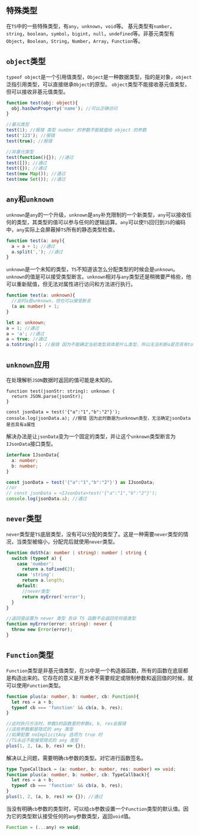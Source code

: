 ## 特殊类型
在`TS`中的一些特殊类型，有`any`，`unknown`，`void`等。 基元类型有`number`，`string`，`boolean`，`symbol`，`bigint`，`null`，`undefined`等。非基元类型有`Object`，`Boolean`，`String`，`Number`，`Array`，`Function`等。

## `object`类型
`typeof object`是一个引用值类型，`Object`是一种数据类型，指的是对象，`object`泛指引用类型，可以直接继承`Object`的原型。 `object`类型不能接收基元值类型，但可以接收非基元值类型。
```ts
function test(obj: object){
  obj.hasOwnProperty('name'); //可以正确访问
}

//基元类型
test(1); //报错 类型 number 的参数不能赋值给 object 的参数
test('123'); //报错
test(true); //报错

//非基元类型
test(function(){}); //通过
test([]); //通过
test({}); //通过
test(new Map()); //通过
test(new Set()); //通过
```

## `any`和`unknown`
`unknown`是`any`的一个升级，`unknown`是`any`补充限制的一个新类型，`any`可以接收任何的类型，其类型的值可以参与任何的逻辑运算。`any`可以使`TS`回归到`JS`的编码中，`any`实际上会屏蔽掉`TS`所有的静态类型检查。
```ts
function test(a: any){
  a = a + 1; //通过
  a.split(','); //通过
}
```

`unknown`是一个未知的类型，`TS`不知道该怎么分配类型的时候会是`unknown`。`unknown`的值是可以接受类型断言。`unknown`相对与`any`类型还是稍微要严格些，他可以重新赋值，但无法对属性进行访问和方法进行执行。
```ts
function test(a: unknown){
  //此时a是unknown，但也可以接受断言
  (a as number) + 1;
}
```

```ts
let a: unknown;
a = 1; //通过
a = 'a'; //通过
a = true; //通过
a.toString()； //报错 因为不能确定当前类型具体是什么类型，所以无法判断a是否具有toString方法
```

## `unknown`应用
在处理解析`JSON`数据时返回的值可能是未知的。
```TS
function test(jsonStr: string): unknown {
  return JSON.parse(jsonStr);
}

const jsonData = test('{"a":"1","b":"2"}');
console.log(jsonData.a); //报错 因为此时数据为unknown类型，无法确定jsonData是否具有a属性
```

解决办法是让`jsonData`变为一个固定的类型，并让这个`unknown`类型断言为`IJsonData`接口类型。
```ts
interface IJsonData{
  a: number;
  b: number;
}

const jsonData = test('{"a":"1","b":"2"}') as IJsonData;
//or
// const jsonData = <IJsonData>test('{"a":"1","b":"2"}');
console.log(jsonData.a); //通过
```

## `never`类型

`never`类型是`TS`底层类型，没有可以分配的类型了。这是一种需要`never`类型的情况，当类型被缩小，分配完后就使用`never`类型。
```ts
function doSth(a: number | string): number | string {
  switch (typeof a) {
    case 'number':
      return a.toFixed(2);
    case 'string':
      return a.length;
    default:
      //never类型
      return myError('error');
  }
}

//返回值设置为 never 类型 告诉 TS 函数不会返回任何值类型
function myError(error: string): never {
  throw new Error(error);
}
```

## `Function`类型
`Function`类型是非基元值类型，在`JS`中是一个构造器函数，所有的函数在底层都是构造出来的。它存在的意义是开发者不需要规定或限制参数和返回值的时候，就可以使用`Function`类型。
```ts
function plus(a: number, b: number, cb: Function){
  let res = a + b;
  typeof cb === 'function' && cb(a, b, res);
}

//此时执行方法时，参数3的函数里的参数a, b, res会报错
//这些参数都是隐式的 any 类型
//如果配置 noImplicitAny 选项为 true 时
//TS永远不能接受隐式的 any 类型
plus(1, 2, (a, b, res) => {});
```

解决以上问题，需要明确`cb`参数的类型。对它进行函数签名。
```ts
type TypeCallback = (a: number, b: number, res: number) => void;
function plus(a: number, b: number, cb: TypeCallback){
  let res = a + b;
  typeof cb === 'function' && cb(a, b, res);
}
plus(1, 2, (a, b, res) => {}); //通过
```

当没有明确`cb`参数的类型时，可以给`cb`参数设置一个`Function`类型的默认值。因为它的类型默认接受任何的`any`参数类型，返回`void`值。
```ts
Function = (...any) => void;
```